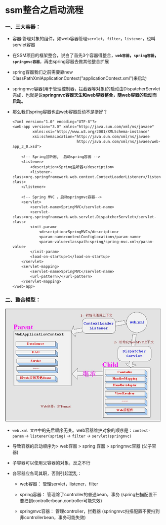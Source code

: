# ssm整合之启动流程

### 一、三大容器：

* 容器:管理对象的组件，如web容器管理`servlet`，`filter`，`listener`，也叫servlet容器

* 在SSM项目的框架整合，说白了首先3个容器得整合，**`web容器`，`spring容器`，`springmvc容器`**，再由spring容器去做其他整合扩展

* spring容器我们之前需要靠new ClassPathXmlApplicationContext("applicationContext.xml")来启动

* springmvc容器(用于管理控制器，拦截器等对象)的启动由DispatcherServlet完成，也就是说**springmvc容器天生和web容器整合，随web容器的启动而启动。**

* 那么我们spring容器也由web容器启动不是挺好？

      <?xml version="1.0" encoding="UTF-8"?>
      <web-app version="3.0" xmlns="http://java.sun.com/xml/ns/javaee" 
               xmlns:xsi="http://www.w3.org/2001/XMLSchema-instance"
               xsi:schemaLocation="http://java.sun.com/xml/ns/javaee 
                                   http://java.sun.com/xml/ns/javaee/web-app_3_0.xsd">

          <!-- Spring监听器,  启动spring容器 -->
          <listener>
              <description>Spring监听器</description>
              <listener-class>org.springframework.web.context.ContextLoaderListener</listener-class>
          </listener>

          <!-- Spring MVC ，启动springmvc容器-->
          <servlet>
              <servlet-name>SpringMVC</servlet-name>
              <servlet-class>org.springframework.web.servlet.DispatcherServlet</servlet-class>
              <init-param>
                  <description>SpringMVC</description>
                  <param-name>contextConfigLocation</param-name>
                  <param-value>classpath:spring/spring-mvc.xml</param-value>
              </init-param>
              <load-on-startup>1</load-on-startup>
          </servlet>
          <servlet-mapping>
              <servlet-name>SpringMVC</servlet-name>
              <url-pattern>/</url-pattern>
          </servlet-mapping>
      </web-app>

### 二、整合模型：

   <img align="center"><img src="./img/启动流程.png"/></div>

* `web.xml 文件`中的先后顺序无关。web容器维护对象的顺序是：`context-param` -> `listener(spring)` -> `filter` -> `servlet(springmvc)`

* 导致容器的启动顺序为> web容器 > spring 容器 > springmvc容器 (父子容器)

* 子容器可以使用父容器的对象，反之不行

* 各容器应各司其职，否则引起混乱：
  
  * web容器： 管理servlet，listener，filter
  
  * spring容器： 管理除了controller的普通bean，事务 (spring扫描配置不要扫到controllerbean,controller可能失效)
  
  * springmvc容器： 管理controller，拦截器 (springmvc扫描配置不要扫到非controllerbean，事务可能失效)
























